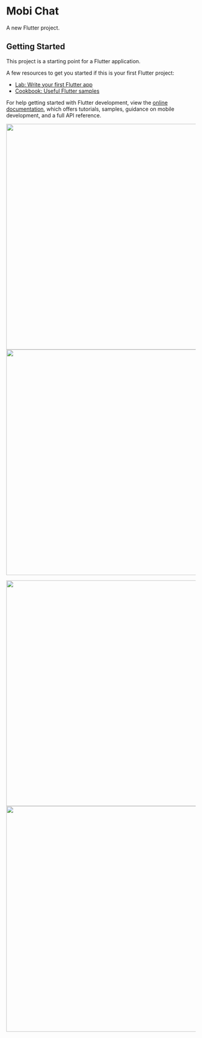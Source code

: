 # Mobi Chat

A new Flutter project.

## Getting Started

This project is a starting point for a Flutter application.

A few resources to get you started if this is your first Flutter project:

- [Lab: Write your first Flutter app](https://docs.flutter.dev/get-started/codelab)
- [Cookbook: Useful Flutter samples](https://docs.flutter.dev/cookbook)

For help getting started with Flutter development, view the
[online documentation](https://docs.flutter.dev/), which offers tutorials,
samples, guidance on mobile development, and a full API reference.

<img src = "https://github.com/Dev-Bhandari/Mobi-Chat/assets/52774043/4861f52b-4c0e-42a8-bb89-34bc079248b7" height = "600">      <img src = "https://github.com/Dev-Bhandari/Mobi-Chat/assets/52774043/2671aaa9-5a5d-4af0-b064-75ae465fe547" height = "600">

<img src = "https://github.com/Dev-Bhandari/Mobi-Chat/assets/52774043/df3deb5e-d1bd-4fdb-95f8-4999ccfc132a" height = "600">      <img src = "https://github.com/Dev-Bhandari/Mobi-Chat/assets/52774043/4a11f0f6-67d6-4e32-bc6a-ccdb8ef496cc" height = "600">
